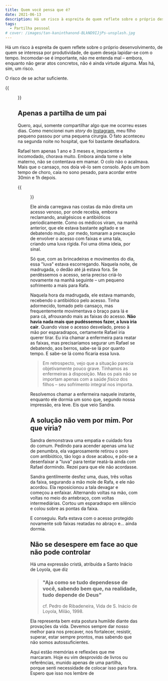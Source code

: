 ```yaml
---
title: Quem você pensa que é?
date: 2021-06-13
description: Há um risco à espreita de quem reflete sobre o próprio desenvolvimento, de quem se interessa por produtividade. Isso me veio à mente quando meu filho esteve no hospital.
tags:
  - Partilha pessoal
# cover: /images/tan-kaninthanond-BLkND9IJjPs-unsplash.jpg
---
```


Há um risco à espreita de quem reflete sobre o próprio desenvolvimento, de quem se interessa por produtividade, de quem deseja lapidar-se com o tempo. Incomodar-se é importante, não me entenda mal – embora, enquanto não gerar atos concretos, não é ainda virtude alguma. Mas há, sim, um risco.

O risco de se achar suficiente.

{{<figure src="/images/tan-kaninthanond-BLkND9IJjPs-unsplash.jpg" style="border-radius: 10px;" caption="*«Quem é você? Diga logo, que eu quero saber.» – Somos barro. O barro mais amado do universo; mas, ainda, barro.*" captionPosition="center" captionStyle="color: gray;">}}

## Apenas a partilha de um pai

Quero, aqui, somente compartilhar algo que me ocorreu esses dias. Como mencionei num *story* do [Instagram](https://www.instagram.com/g.boaviagem/), meu filho pequeno passou por uma pequena cirurgia. O fato aconteceu na segunda noite no hospital, que foi bastante desafiadora.

Rafael tem apenas 1 ano e 3 meses e, impaciente e incomodado, chorava muito. Embora ainda tome o leite materno, não se contentava em mamar. O colo não o acalmava. Mais que o cansaço, nos doía vê-lo sem consolo. Após um bom tempo de choro, caía no sono pesado, para acordar entre 30min e 1h depois.

{{<figure src="/images/diana-polekhina-ZBstHWt9vLc-unsplash.jpg" style="border-radius: 10px;" captionPosition="center" captionStyle="color: gray;">}}

Ele ainda carregava nas costas da mão direita um acesso venoso, por onde recebia, embora reclamando, analgésicos e antibióticos periodicamente. Como os médicos viram, na manhã anterior, que ele estava bastante agitado e se debatendo muito, por medo, tomaram a precaução de envolver o acesso com faixas e uma tala, criando uma luva rígida. Foi uma ótima ideia, por sinal.

Só que, com as brincadeiras e movimentos do dia, essa "luva" estava escorregando. Naquela noite, de madrugada, o dedão até já estava fora. Se perdêssemos o acesso, seria preciso criá-lo novamente na manhã seguinte – um pequeno sofrimento a mais para Rafa.

Naquela hora da madrugada, ele estava mamando, recebendo o antibiótico pelo acesso. Tinha adormecido, tomado pelo cansaço, mas frequentemente movimentava o braço para lá e para cá, afrouxando mais as faixas do acesso. **Não havia nada mais que pudéssemos fazer, a luva iria cair**. Quando visse o acesso desvelado, preso à mão por esparadrapos, certamente Rafael iria querer tirar. Eu iria chamar a enfermeira para reatar as faixas, mas precisaríamos segurar um Rafael se debatendo, aos berros, sabe-se lá por quanto tempo. E sabe-se lá como ficaria essa luva.

> Em retrospecto, vejo que a situação parecia objetivamente pouco grave. Tínhamos as enfermeiras à disposição. Mas os pais não se importam apenas com a saúde *física* dos filhos – seu sofrimento integral nos importa.

Resolvemos chamar a enfermeira naquele instante, enquanto ele dormia um sono que, segundo nossa impressão, era leve. Eis que veio Sandra.

## A solução não vem por mim. Por que viria?

Sandra demonstrava uma empatia e cuidado fora do comum. Pedindo para acender apenas uma luz de penumbra, ela vagarosamente retirou o soro com antibiótico, tão logo a dose acabou, e pôs-se a desenfaixar a "luva" para tentar reatá-la ainda com Rafael dormindo. Rezei para que ele não acordasse.

Sandra gentilmente desfez uma, duas, três voltas da faixa, segurando a mão mole de Rafa, e ele não acordou. Ela reposicionou a tala devagar e começou a enfaixar. Alternando voltas na mão, com voltas no meio do antebraço, com voltas intermediárias. Cortou um esparadrapo em silêncio e colou sobre as pontas da faixa.

E conseguiu. Rafa estava com o acesso protegido novamente sob faixas reatadas no abraço e... ainda dormia.

## Não se desespere em face ao que não pode controlar

Há uma expressão cristã, atribuída a Santo Inácio de Loyola, que diz
> ### "Aja como se tudo dependesse de você, sabendo bem que, na realidade, tudo depende de Deus"
> cf. Pedro de Ribadeneira, Vida de S. Inácio de Loyola, Milão, 1998.

Ela representa bem esta postura humilde diante das provações da vida. Devemos sempre dar nosso melhor para nos precaver, nos fortalecer, resistir, superar, estar sempre prontos, mas sabendo que não somos autossuficientes.

Aqui estão memórias e reflexões que me marcaram. Hoje eu vim desprovido de livros ou referências, munido apenas de uma partilha, porque senti necessidade de colocar isso para fora. Espero que isso nos lembre de 
